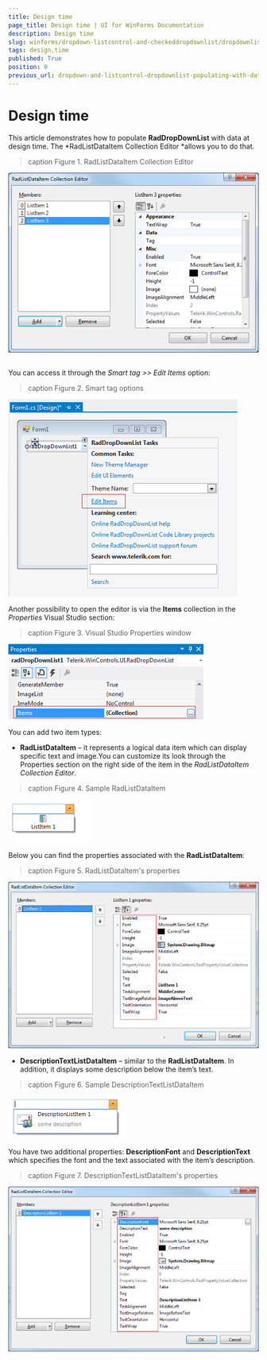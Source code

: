 ```yaml
---
title: Design time
page_title: Design time | UI for WinForms Documentation
description: Design time
slug: winforms/dropdown-listcontrol-and-checkeddropdownlist/dropdownlist/populating-with-data/design-time
tags: design,time
published: True
position: 0
previous_url: dropdown-and-listcontrol-dropdownlist-populating-with-data-design-time
---
```


# Design time
 
This article demonstrates how to populate __RadDropDownList__ with data at design time. The *RadListDataItem Collection Editor *allows you to do that.

>caption Figure 1. RadListDataItem Collection Editor

![dropdown-and-listcontrol-dropdownlist-populating-with-data-design-time 001](images/dropdown-and-listcontrol-dropdownlist-populating-with-data-design-time001.png)
 
## 

You can access it through the *Smart tag >> Edit Items* option:

>caption Figure 2. Smart tag options

![dropdown-and-listcontrol-dropdownlist-populating-with-data-design-time 002](images/dropdown-and-listcontrol-dropdownlist-populating-with-data-design-time002.png)

Another possibility to open the editor is via the __Items__ collection in the *Properties* Visual Studio section:

>caption Figure 3.  Visual Studio Properties window

![dropdown-and-listcontrol-dropdownlist-populating-with-data-design-time 003](images/dropdown-and-listcontrol-dropdownlist-populating-with-data-design-time003.png)

You can add two item types:

* __RadListDataItem__ – it represents a logical data item which can display specific text and image.You can customize its look through the Properties section on the right side of the item in the *RadListDataItem Collection Editor*.

>caption Figure 4.  Sample RadListDataItem

![dropdown-and-listcontrol-dropdownlist-populating-with-data-design-time 004](images/dropdown-and-listcontrol-dropdownlist-populating-with-data-design-time004.png)

Below you can find the properties associated with the __RadListDataItem__:

>caption Figure 5.  RadListDataItem's properties

![dropdown-and-listcontrol-dropdownlist-populating-with-data-design-time 005](images/dropdown-and-listcontrol-dropdownlist-populating-with-data-design-time005.png)

* __DescriptionTextListDataItem__ – similar to the __RadListDataItem__. In addition, it displays some description below the item’s text.

>caption Figure 6.  Sample DescriptionTextListDataItem

![dropdown-and-listcontrol-dropdownlist-populating-with-data-design-time 006](images/dropdown-and-listcontrol-dropdownlist-populating-with-data-design-time006.png)


You have two additional properties: __DescriptionFont__ and __DescriptionText__ which specifies the font and the text associated with the item’s description.

>caption Figure 7.  DescriptionTextListDataItem's properties

![dropdown-and-listcontrol-dropdownlist-populating-with-data-design-time 007](images/dropdown-and-listcontrol-dropdownlist-populating-with-data-design-time007.png)